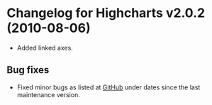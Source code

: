 # Changelog for Highcharts v2.0.2 (2010-08-06)
        
- Added linked axes.

## Bug fixes
- Fixed minor bugs as listed at [GitHub](http://github.com/highslide-software/highcharts.com/commits/master) under dates since the last maintenance version.